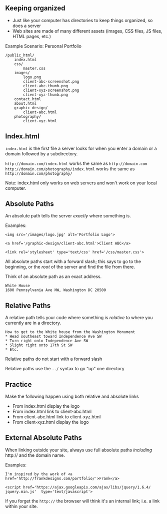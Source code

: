 ## Keeping organized

* Just like your computer has directories to keep things organized, so does a server
* Web sites are made of many different assets (images, CSS files, JS files, HTML pages, etc.)

Example Scenario: Personal Portfolio

	/public_html/
		index.html
		css/
			master.css
		images/
			logo.png
			client-abc-screenshot.png
			client-abc-thumb.png
			client-xyz-screenshot.png
			client-xyz-thumb.png
		contact.html
		about.html
		graphic-design/
			client-abc.html		
		photography/
			client-xyz.html
		

## Index.html
`index.html` is the first file a server looks for when you enter a domain or a domain followed by a subdirectory. 

`http://domain.com/index.html` works the same as `http://domain.com`
`http://domain.com/photography/index.html` works the same as `http://domain.com/photography/`

Note: index.html only works on web servers and won't work on your local computer.


## Absolute Paths
An absolute path tells the server *exactly* where something is. 

Examples:
	
	<img src='/images/logo.jpg' alt='Portfolio Logo'>
	
	<a href='/graphic-design/client-abc.html'>Client ABC</a>
	
	<link rel='stylesheet' type='text/css' href='/css/master.css'>

All absolute paths start with a forward slash; this says to go to the beginning, or the *root* of the server and find the file from there.

Think of an absolute path as an exact address. 

	White House
	1600 Pennsylvania Ave NW, Washington DC 20500

## Relative Paths
A relative path tells your code where something is *relative* to where you currently are in a directory.

	How to get to the White house from the Washington Monument
	* Head southeast toward Independence Ave SW
	* Turn right onto Independence Ave SW
	* Slight right onto 17th St SW
	* Etc.
	
Relative paths do not start with a forward slash

Relative paths use the `../` syntax to go &ldquo;up&rdquo; one directory


## Practice
Make the following happen using both relative and absolute links

* From index.html display the logo
* From index.html link to client-abc.html
* From client-abc.html link to client-xyz.html
* From client-xyz.html display the logo

	


## External Absolute Paths

When linking outside your site, always use full absolute paths *including* http:// and the domain name.

Examples: 

	I'm inspired by the work of <a href='http://frankdesigns.com/portfolio/'>Frank</a>

	<script href='https://ajax.googleapis.com/ajax/libs/jquery/1.6.4/
	jquery.min.js'  type='text/javascript'>
	
If you forget the `http://` the browser will think it's an internal link; i.e. a link within your site.
